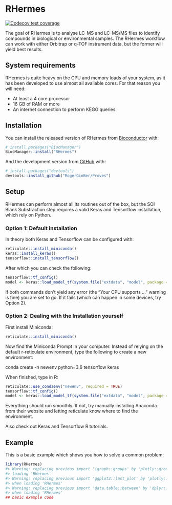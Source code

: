 
<!-- README.md is generated from README.Rmd. Please edit that file -->

# RHermes

<!-- badges: start -->

[![Codecov test
coverage](https://codecov.io/gh/RogerGinBer/RHermes/branch/master/graph/badge.svg?token=HL73R4GHFJ)](https://codecov.io/gh/RogerGinBer/RHermes?branch=master)

<!-- badges: end -->

The goal of RHermes is to analyse LC-MS and LC-MS/MS files to identify
compounds in biological or environmental samples. The RHermes workflow
can work with either Orbitrap or q-TOF instrument data, but the former
will yield best results.

## System requirements

RHermes is quite heavy on the CPU and memory loads of your system, as it
has been developed to use almost all available cores. For that reason
you will need:

  - At least a 4 core processor
  - 16 GB of RAM or more
  - An internet connection to perform KEGG queries

## Installation

You can install the released version of RHermes from
[Bioconductor](https://bioconductor.org/) with:

``` r
# install.packages("BiocManager")
BiocManager::install("RHermes")
```

And the development version from [GitHub](https://github.com/) with:

``` r
# install.packages("devtools")
devtools::install_github("RogerGinBer/Proves")
```

## Setup

RHermes can perform almost all its routines out of the box, but the SOI
Blank Substraction step requires a valid Keras and Tensorflow
installation, which rely on Python.

### Option 1: Default installation

In theory both Keras and Tensorflow can be configured with:

``` r
reticulate::install_miniconda()
keras::install_keras()
tensorflow::install_tensorflow()
```

After which you can check the following:

``` r
tensorflow::tf_config()
model <- keras::load_model_tf(system.file("extdata", "model", package = "RHermes"))
```

If both commands don’t yield any error (the “Your CPU supports …”
warning is fine) you are set to go. If it fails (which can happen in
some devices, try Option 2).

### Option 2: Dealing with the Installation yourself

First install Miniconda:

``` r
reticulate::install_miniconda()
```

Now find the Miniconda Prompt in your computer. Instead of relying on
the default r-reticulate environment, type the following to create a new
environment:

conda create -n newenv python=3.6 tensorflow keras

When finished, type in R:

``` r
reticulate::use_condaenv("newenv", required = TRUE)
tensorflow::tf_config()
model <- keras::load_model_tf(system.file("extdata", "model", package = "RHermes"))
```

Everything should run smoothly. If not, try manually installing Anaconda
from their website and letting reticulate know where to find the
environment.

Also check out Keras and Tensorflow R tutorials.

## Example

This is a basic example which shows you how to solve a common problem:

``` r
library(RHermes)
#> Warning: replacing previous import 'igraph::groups' by 'plotly::groups' when
#> loading 'RHermes'
#> Warning: replacing previous import 'ggplot2::last_plot' by 'plotly::last_plot'
#> when loading 'RHermes'
#> Warning: replacing previous import 'data.table::between' by 'dplyr::between'
#> when loading 'RHermes'
## basic example code
```
